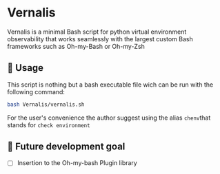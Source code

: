 # Vernalis
Vernalis is a minimal Bash script for python virtual environment observability that works seamlessly with the largest custom Bash frameworks such as Oh-my-Bash or Oh-my-Zsh

## :memo: Usage
This script is nothing but a bash executable file wich can be run with the following command:
```sh
bash Vernalis/vernalis.sh
```

For the user's convenience the author suggest using the alias `chenv`that stands for `check environment` 

## :dart: Future development goal
- [ ] Insertion to the Oh-my-bash Plugin library
